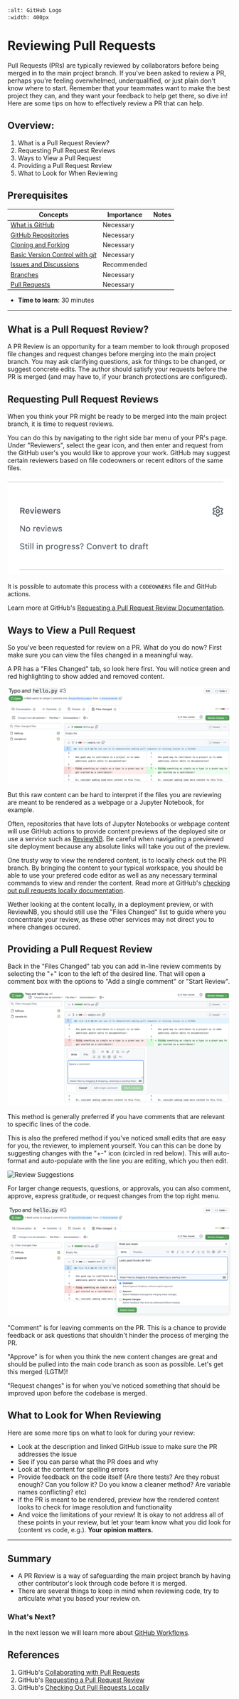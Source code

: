 ```{image} ../../images/GitHub-logo.png
:alt: GitHub Logo
:width: 400px
```

# Reviewing Pull Requests

Pull Requests (PRs) are typically reviewed by collaborators before being merged in to the main project branch. If you've been asked to review a PR, perhaps you're feeling overwhelmed, underqualified, or just plain don't know where to start. Remember that your teammates want to make the best project they can, and they want your feedback to help get there, so dive in! Here are some tips on how to effectively review a PR that can help.

## Overview:

1. What is a Pull Request Review?
1. Requesting Pull Request Reviews
1. Ways to View a Pull Request
1. Providing a Pull Request Review
1. What to Look for When Reviewing

## Prerequisites

| Concepts                                      | Importance  | Notes |
| --------------------------------------------- | ----------- | ----- |
| [What is GitHub](what-is-github)              | Necessary   |       |
| [GitHub Repositories](github-repos)           | Necessary   |       |
| [Cloning and Forking](github-cloning-forking) | Necessary   |       |
| [Basic Version Control with _git_](basic-git) | Necessary   |       |
| [Issues and Discussions](github-issues)       | Recommended |       |
| [Branches](git-branches)                      | Necessary   |       |
| [Pull Requests](github-pull-request)          | Necessary   |       |

- **Time to learn**: 30 minutes

---

## What is a Pull Request Review?

A PR Review is an opportunity for a team member to look through proposed file changes and request changes before merging into the main project branch. You may ask clarifying questions, ask for things to be changed, or suggest concrete edits. The author should satisfy your requests before the PR is merged (and may have to, if your branch protections are configured).

## Requesting Pull Request Reviews

When you think your PR might be ready to be merged into the main project branch, it is time to request reviews.

You can do this by navigating to the right side bar menu of your PR's page. Under "Reviewers", select the gear icon, and then enter and request from the GitHub user's you would like to approve your work. GitHub may suggest certain reviewers based on file codeowners or recent editors of the same files.

<img src="../../images/review-request.png" alt="Request Reviews">

It is possible to automate this process with a `CODEOWNERS` file and GitHub actions.

Learn more at GitHub's [Requesting a Pull Request Review Documentation](https://docs.github.com/en/pull-requests/collaborating-with-pull-requests/proposing-changes-to-your-work-with-pull-requests/requesting-a-pull-request-review).

## Ways to View a Pull Request

So you've been requested for review on a PR. What do you do now? First make sure you can view the files changed in a meaningful way.

A PR has a "Files Changed" tab, so look here first. You will notice green and red highlighting to show added and removed content.

<img src="../../images/review-fileschanged.png" alt="Reviewing Files Changed">

But this raw content can be hard to interpret if the files you are reviewing are meant to be rendered as a webpage or a Jupyter Notebook, for example.

Often, repositories that have lots of Jupyter Notebooks or webpage content will use GitHub actions to provide content previews of the deployed site or use a service such as [ReviewNB](https://www.reviewnb.com/). Be careful when navigating a previewed site deployment because any absolute links will take you out of the preview.

One trusty way to view the rendered content, is to locally check out the PR branch. By bringing the content to your typical workspace, you should be able to use your prefered code editor as well as any necessary terminal commands to view and render the content. Read more at GitHub's [checking out pull requests locally documentation](https://docs.github.com/en/pull-requests/collaborating-with-pull-requests/reviewing-changes-in-pull-requests/checking-out-pull-requests-locally).

Wether looking at the content locally, in a deployment preview, or with ReviewNB, you should still use the "Files Changed" list to guide where you concentrate your review, as these other services may not direct you to where changes occured.

## Providing a Pull Request Review

Back in the "Files Changed" tab you can add in-line review comments by selecting the "+" icon to the left of the desired line. That will open a comment box with the options to "Add a single comment" or "Start Review".

<img src="../../images/review-inline.png" alt="Inline Reviews">

This method is generally preferred if you have comments that are relevant to specific lines of the code.

This is also the prefered method if you've noticed small edits that are easy for you, the reviewer, to implement yourself. You can this can be done by suggesting changes with the "+-" icon (circled in red below). This will auto-format and auto-populate with the line you are editing, which you then edit.

<img src="../../images/suggesting.png" alt="Review Suggestions">

For larger change requests, questions, or approvals, you can also comment, approve, express gratitude, or request changes from the top right menu.

<img src="../../images/review-approve.png" alt="Approving Review">

"Comment" is for leaving comments on the PR. This is a chance to provide feedback or ask questions that shouldn't hinder the process of merging the PR.

"Approve" is for when you think the new content changes are great and should be pulled into the main code branch as soon as possible. Let's get this merged (LGTM)!

"Request changes" is for when you've noticed something that should be improved upon before the codebase is merged.

## What to Look for When Reviewing

Here are some more tips on what to look for during your review:

- Look at the description and linked GitHub issue to make sure the PR addresses the issue
- See if you can parse what the PR does and why
- Look at the content for spelling errors
- Provide feedback on the code itself (Are there tests? Are they robust enough? Can you follow it? Do you know a cleaner method? Are variable names conflicting? etc)
- If the PR is meant to be rendered, preview how the rendered content looks to check for image resolution and functionality
- And voice the limitations of your review! It is okay to not address all of these points in your review, but let your team know what you did look for (content vs code, e.g.). **Your opinion matters.**

---

## Summary

- A PR Review is a way of safeguarding the main project branch by having other contributor's look through code before it is merged.
- There are several things to keep in mind when reviewing code, try to articulate what you based your review on.

### What's Next?

In the next lesson we will learn more about [GitHub Workflows](github-workflows).

## References

1. GitHub's [Collaborating with Pull Requests](https://docs.github.com/en/pull-requests/collaborating-with-pull-requests)
2. GitHub's [Requesting a Pull Request Review](https://docs.github.com/en/pull-requests/collaborating-with-pull-requests/proposing-changes-to-your-work-with-pull-requests/requesting-a-pull-request-review)
3. GitHub's [Checking Out Pull Requests Locally](https://docs.github.com/en/pull-requests/collaborating-with-pull-requests/reviewing-changes-in-pull-requests/checking-out-pull-requests-locally)
